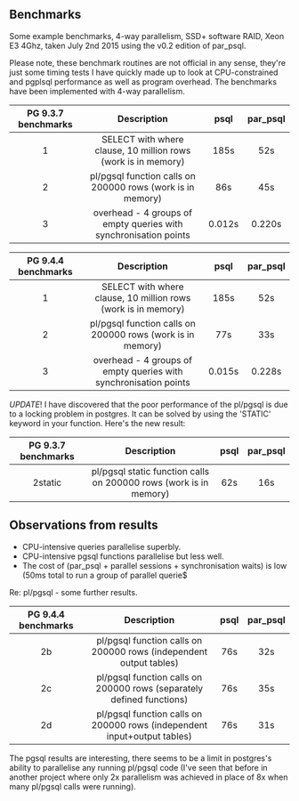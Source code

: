 Benchmarks
----------

Some example benchmarks, 4-way parallelism, SSD+ software RAID, Xeon E3 4Ghz, taken July 2nd 2015 using the 
v0.2 edition of par_psql.

Please note, these benchmark routines are not official in any sense, they're just some timing tests I have quickly 
made up to look at CPU-constrained and pgplsql performance as well as program overhead. The benchmarks have been 
implemented with 4-way parallelism.

|PG 9.3.7 benchmarks|Description|psql|par_psql|
|:---:|:-------:|:----:|:------:|
|1|SELECT with where clause, 10 million rows (work is in memory)|185s|52s|
|2|pl/pgsql function calls on 200000 rows (work is in memory)|86s|45s|
|3|overhead - 4 groups of empty queries with synchronisation points|0.012s|0.220s|

|PG 9.4.4 benchmarks|Description|psql|par_psql|
|:---:|:-------:|:----:|:------:|
|1|SELECT with where clause, 10 million rows (work is in memory)|185s|52s|
|2|pl/pgsql function calls on 200000 rows (work is in memory)|77s|33s|
|3|overhead - 4 groups of empty queries with synchronisation points|0.015s|0.228s|

*UPDATE*! I have discovered that the poor performance of the pl/pgsql is due to a locking problem in 
postgres. It can be solved by using the 'STATIC' keyword in your function. Here's the new result:

|PG 9.3.7 benchmarks|Description|psql|par_psql|
|:---:|:-------:|:----:|:------:|
|2static|pl/pgsql static function calls on 200000 rows (work is in memory)|62s|16s|


Observations from results
-------
- CPU-intensive queries parallelise superbly.
- CPU-intensive pgsql functions parallelise but less well.
- The cost of (par_psql + parallel sessions + synchronisation waits) is low (50ms total to run a group of parallel querie$

Re: pl/pgsql - some further results.

|PG 9.4.4 benchmarks|Description|psql|par_psql|
|:---:|:-------:|:----:|:------:|
|2b|pl/pgsql function calls on 200000 rows (independent output tables)|76s|32s|
|2c|pl/pgsql function calls on 200000 rows (separately defined functions)|76s|35s|
|2d|pl/pgsql function calls on 200000 rows (independent input+output tables)|76s|31s|

The pgsql results are interesting, there seems to be a limit in postgres's ability to parallelise any running 
pl/pgsql code (I've seen that before in another project where only 2x parallelism was achieved in place of 8x when 
many pl/pgsql calls were running).




